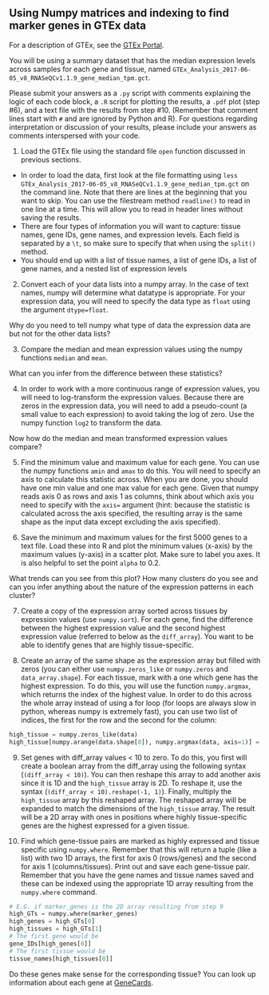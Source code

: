 ## Using Numpy matrices and indexing to find marker genes in GTEx data

For a description of GTEx, see the [GTEx Portal](https://gtexportal.org/home/aboutAdultGtex).

You will be using a summary dataset that has the median expression levels across samples for each gene and tissue, named `GTEx_Analysis_2017-06-05_v8_RNASeQCv1.1.9_gene_median_tpm.gct`.

Please submit your answers as a `.py` script with comments explaining the logic of each code block, a `.R` script for plotting the results, a `.pdf` plot (step #6), and a text file with the results from step #10. (Remember that comment lines start with `#` and are ignored by Python and R). For questions regarding interpretation or discussion of your results, please include your answers as comments interspersed with your code.

1. Load the GTEx file using the standard file `open` function discussed in previous sections.
- In order to load the data, first look at the file formatting using `less GTEx_Analysis_2017-06-05_v8_RNASeQCv1.1.9_gene_median_tpm.gct` on the command line. Note that there are lines at the beginning that you want to skip. You can use the filestream method `readline()` to read in one line at a time. This will allow you to read in header lines without saving the results.
- There are four types of information you will want to capture: tissue names, gene IDs, gene names, and expression levels. Each field is separated by a `\t`, so make sure to specify that when using the `split()` method.
- You should end up with a list of tissue names, a list of gene IDs, a list of gene names, and a nested list of expression levels

2.  Convert each of your data lists into a numpy array. In the case of text names, numpy will determine what datatype is appropriate. For your expression data, you will need to specify the data type as `float` using the argument `dtype=float`.

Why do you need to tell numpy what type of data the expression data are but not for the other data lists?

3. Compare the median and mean expression values using the numpy functions `median` and `mean`.

What can you infer from the difference between these statistics?

4.  In order to work with a more continuous range of expression values, you will need to log-transform the expression values. Because there are zeros in the expression data, you will need to add a pseudo-count (a small value to each expression) to avoid taking the log of zero. Use the numpy function `log2` to transform the data.

Now how do the median and mean transformed expression values compare?

5.  Find the minimum value and maximum value for each gene. You can use the numpy functions `amin` and `amax` to do this. You will need to specify an axis to calculate this statistic across. When you are done, you should have one min value and one max value for each gene. Given that numpy reads axis 0 as rows and axis 1 as columns, think about which axis you need to specify with the `axis=` argument (hint: because the statistic is calculated across the axis specified, the resulting array is the same shape as the input data except excluding the axis specified).

6.  Save the minimum and maximum values for the first 5000 genes to a text file. Load these into R and plot the minimum values (x-axis) by the maximum values (y-axis) in a scatter plot. Make sure to label you axes. It is also helpful to set the point `alpha` to 0.2.

What trends can you see from this plot? How many clusters do you see and can you infer anything about the nature of the expression patterns in each cluster?

7.  Create a copy of the expression array sorted across tissues by expression values (use `numpy.sort`). For each gene, find the difference between the highest expression value and the second highest expression value (referred to below as the `diff_array`). You want to be able to identify genes that are highly tissue-specific.

8.  Create an array of the same shape as the expression array but filled with zeros (you can either use `numpy.zeros_like` or `numpy.zeros` and `data_array.shape`). For each tissue, mark with a one which gene has the highest expression. To do this, you will use the function `numpy.argmax`, which returns the index of the highest value. In order to do this across the whole array instead of using a for loop (for loops are always slow in python, whereas numpy is extremely fast), you can use two list of indices, the first for the row and the second for the column:

```python
high_tissue = numpy.zeros_like(data)
high_tissue[numpy.arange(data.shape[0]), numpy.argmax(data, axis=1)] = 1
```

9.  Set genes with diff_array values < 10 to zero. To do this, you first will create a boolean array from the diff_array using the following syntax (`(diff_array < 10)`). You can then reshape this array to add another axis since it is 1D and the `high_tissue` array is 2D. To reshape it, use the syntax (`(diff_array < 10).reshape(-1, 1)`). Finally, multiply the `high_tissue` array by this reshaped array. The reshaped array will be expanded to match the dimensions of the `high_tissue` array. The result will be a 2D array with ones in positions where highly tissue-specific genes are the highest expressed for a given tissue.

10.  Find which gene-tissue pairs are marked as highly expressed and tissue specific using `numpy.where`. Remember that this will return a tuple (like a list) with two 1D arrays, the first for axis 0 (rows/genes) and the second for axis 1 (columns/tissues). Print out and save each gene-tissue pair. Remember that you have the gene names and tissue names saved and these can be indexed using the appropriate 1D array resulting from the `numpy.where` command.

```python
# E.G. if marker_genes is the 2D array resulting from step 9
high_GTs = numpy.where(marker_genes)
high_genes = high_GTs[0]
high_tissues = high_GTs[1]
# The first gene would be
gene_IDs[high_genes[0]]
# The first tissue would be
tissue_names[high_tissues[0]]
```

Do these genes make sense for the corresponding tissue? You can look up information about each gene at [GeneCards](https://www.genecards.org/).